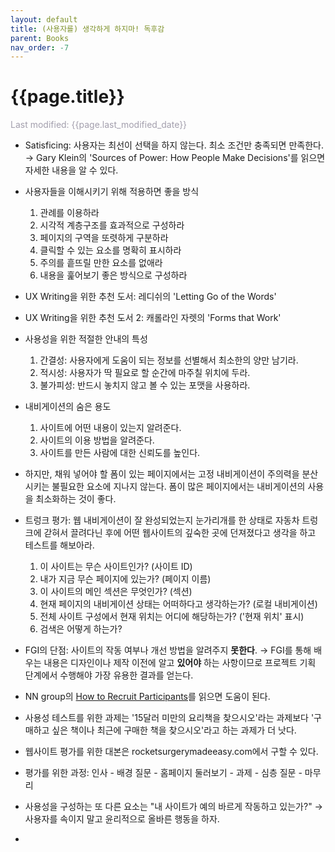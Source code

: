 ```yaml
---
layout: default
title: (사용자를) 생각하게 하지마! 독후감
parent: Books
nav_order: -7
---
```


# {{page.title}}
<span style = "color: #A39FAD">Last modified: {{page.last_modified_date}}</span>

- Satisficing: 사용자는 최선이 선택을 하지 않는다. 최소 조건만 충족되면 만족한다.
  → Gary Klein의 'Sources of Power: How People Make Decisions'를 읽으면 자세한 내용을 알 수 있다.

- 사용자들을 이해시키기 위해 적용하면 좋을 방식
	1. 관례를 이용하라
	2. 시각적 계층구조를 효과적으로 구성하라
	3. 페이지의 구역을 또렷하게 구분하라
	4. 클릭할 수 있는 요소를 명확히 표시하라
	5. 주의를 흩뜨릴 만한 요소를 없애라
	6. 내용을 훑어보기 좋은 방식으로 구성하라

- UX Writing을 위한 추천 도서: 레디쉬의 'Letting Go of the Words'
- UX Writing을 위한 추천 도서 2: 캐롤라인 자렛의 'Forms that Work'

- 사용성을 위한 적절한 안내의 특성
	1. 간결성: 사용자에게 도움이 되는 정보를 선별해서 최소한의 양만 남기라.
	2. 적시성: 사용자가 딱 필요로 할 순간에 마주칠 위치에 두라.
	3. 불가피성: 반드시 놓치지 않고 볼 수 있는 포맷을 사용하라.

- 내비게이션의 숨은 용도
	1. 사이트에 어떤 내용이 있는지 알려준다.
	2. 사이트의 이용 방법을 알려준다.
	3. 사이트를 만든 사람에 대한 신뢰도를 높인다.


- 하지만, 채워 넣어야 할 폼이 있는 페이지에서는 고정 내비게이션이 주의력을 분산시키는 불필요한 요소에 지나지 않는다. 폼이 많은 페이지에서는 내비게이션의 사용을 최소화하는 것이 좋다.

- 트렁크 평가: 웹 내비게이션이 잘 완성되었는지 눈가리개를 한 상태로 자동차 트렁크에 갇혀서 끌려다닌 후에 어떤 웹사이트의 깊숙한 곳에 던져졌다고 생각을 하고 테스트를 해보아라.
	1. 이 사이트는 무슨 사이트인가? (사이트 ID)
	2. 내가 지금 무슨 페이지에 있는가? (페이지 이름)
	3. 이 사이트의 메인 섹션은 무엇인가? (섹션)
	4. 현재 페이지의 내비게이션 상태는 어떠하다고 생각하는가? (로컬 내비게이션)
	5. 전체 사이트 구성에서 현재 위치는 어디에 해당하는가? ('현재 위치' 표시)
	6. 검색은 어떻게 하는가?

- FGI의 단점: 사이트의 작동 여부나 개선 방법을 알려주지 **못한다**.
  → FGI를 통해 배우는 내용은 디자인이나 제작 이전에 알고 **있어야** 하는 사항이므로 프로젝트 기획 단계에서 수행해야 가장 유용한 결과를 얻는다.

- NN group의 [How to Recruit Participants](https://www.nngroup.com/reports/how-to-recruit-participants-usability-studies/)를 읽으면 도움이 된다.

- 사용성 테스트를 위한 과제는 '15달러 미만의 요리책을 찾으시오'라는 과제보다 '구매하고 싶은 책이나 최근에 구매한 책을 찾으시오'라고 하는 과제가 더 낫다. 

- 웹사이트 평가를 위한 대본은 rocketsurgerymadeeasy.com에서 구할 수 있다.

- 평가를 위한 과정: 인사 - 배경 질문 - 홈페이지 둘러보기 - 과제 - 심층 질문 - 마무리

- 사용성을 구성하는 또 다른 요소는 "내 사이트가 예의 바르게 작동하고 있는가?" → 사용자를 속이지 말고 윤리적으로 올바른 행동을 하자.
- 





